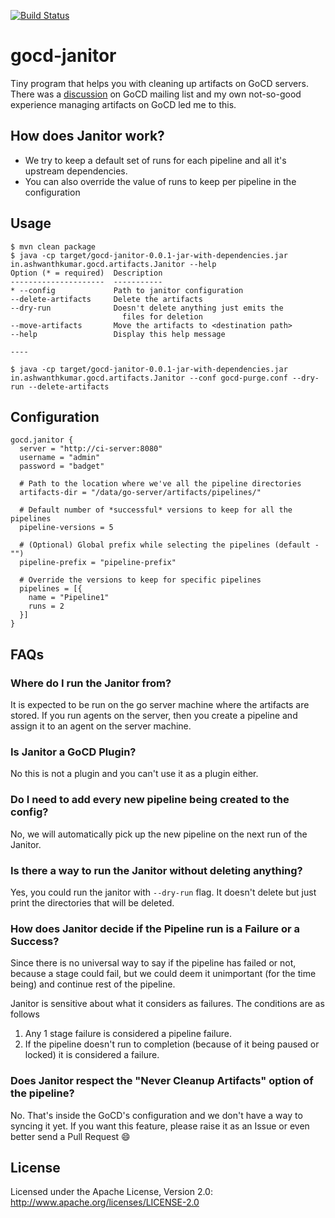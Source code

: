 [![Build Status](https://snap-ci.com/ashwanthkumar/gocd-janitor/branch/master/build_image)](https://snap-ci.com/ashwanthkumar/gocd-janitor/branch/master)

# gocd-janitor
Tiny program that helps you with cleaning up artifacts on GoCD servers. There was a [discussion](https://groups.google.com/forum/#!topic/go-cd/HfOY_74OKhI/discussion) on GoCD mailing list and my own not-so-good experience managing artifacts on GoCD led me to this.

## How does Janitor work?
- We try to keep a default set of runs for each pipeline and all it's upstream dependencies.
- You can also override the value of runs to keep per pipeline in the configuration

## Usage
```
$ mvn clean package
$ java -cp target/gocd-janitor-0.0.1-jar-with-dependencies.jar in.ashwanthkumar.gocd.artifacts.Janitor --help
Option (* = required)  Description                           
---------------------  -----------                           
* --config             Path to janitor configuration         
--delete-artifacts     Delete the artifacts                  
--dry-run              Doesn't delete anything just emits the
                         files for deletion                  
--move-artifacts       Move the artifacts to <destination path>
--help                 Display this help message             

----

$ java -cp target/gocd-janitor-0.0.1-jar-with-dependencies.jar in.ashwanthkumar.gocd.artifacts.Janitor --conf gocd-purge.conf --dry-run --delete-artifacts
```

## Configuration
```hocon
gocd.janitor {
  server = "http://ci-server:8080"
  username = "admin"
  password = "badget"
  
  # Path to the location where we've all the pipeline directories
  artifacts-dir = "/data/go-server/artifacts/pipelines/"

  # Default number of *successful* versions to keep for all the pipelines
  pipeline-versions = 5

  # (Optional) Global prefix while selecting the pipelines (default - "")
  pipeline-prefix = "pipeline-prefix"

  # Override the versions to keep for specific pipelines
  pipelines = [{
    name = "Pipeline1"
    runs = 2
  }]
}
```

## FAQs
### Where do I run the Janitor from?
It is expected to be run on the go server machine where the artifacts are stored. If you run agents on the server, then you create a pipeline and assign it to an agent on the server machine.

### Is Janitor a GoCD Plugin? 
No this is not a plugin and you can't use it as a plugin either.

### Do I need to add every new pipeline being created to the config? 
No, we will automatically pick up the new pipeline on the next run of the Janitor.

### Is there a way to run the Janitor without deleting anything? 
Yes, you could run the janitor with `--dry-run` flag. It doesn't delete but just print the directories that will be deleted.

### How does Janitor decide if the Pipeline run is a Failure or a Success?
Since there is no universal way to say if the pipeline has failed or not, because a stage could fail, but we could deem it unimportant (for the time being) and continue rest of the pipeline.

Janitor is sensitive about what it considers as failures. The conditions are as follows

1. Any 1 stage failure is considered a pipeline failure.
2. If the pipeline doesn't run to completion (because of it being paused or locked) it is considered a failure.

### Does Janitor respect the "Never Cleanup Artifacts" option of the pipeline? 
No. That's inside the GoCD's configuration and we don't have a way to syncing it yet. If you want this feature, please raise it as an Issue or even better send a Pull Request :smile:

## License
Licensed under the Apache License, Version 2.0: http://www.apache.org/licenses/LICENSE-2.0
